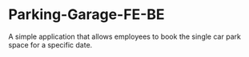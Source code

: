 # Parking-Garage-FE-BE
A simple application that allows employees to book the single car park space for a specific date.
